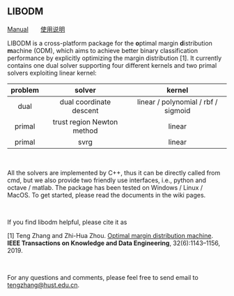 ## LIBODM

[Manual](https://github.com/Avanti1980/libodm/wiki/Manual)　　[使用说明](https://github.com/Avanti1980/libodm/wiki/%E4%BD%BF%E7%94%A8%E8%AF%B4%E6%98%8E)

LIBODM is a cross-platform package for the **o**ptimal margin **d**istribution **m**achine (ODM), which aims to achieve better binary classification performance by explicitly optimizing the margin distribution [1]. It currently contains one dual solver supporting four different kernels and two primal solvers exploiting linear kernel:

| problem |           solver           |               kernel                |
| :-----: | :------------------------: | :---------------------------------: |
|  dual   |  dual coordinate descent   | linear / polynomial / rbf / sigmoid |
| primal  | trust region Newton method |               linear                |
| primal  |            svrg            |               linear                |

<br>

All the solvers are implemented by C++, thus it can be directly called from cmd, but we also provide two friendly use interfaces, i.e., python and octave / matlab. The package has been tested on Windows / Linux / MacOS. To get started, please read the documents in the wiki pages.

<br>

If you find libodm helpful, please cite it as

[1] Teng Zhang and Zhi-Hua Zhou. [Optimal margin distribution machine](https://cs.nju.edu.cn/zhouzh/zhouzh.files/publication/tkde19odm.pdf). **IEEE Transactions on Knowledge and Data Engineering**, 32(6):1143–1156,
2019.

<br>

For any questions and comments, please feel free to send email to tengzhang@hust.edu.cn.
